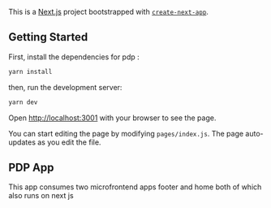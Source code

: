 This is a [Next.js](https://nextjs.org/) project bootstrapped with [`create-next-app`](https://github.com/zeit/next.js/tree/canary/packages/create-next-app).

## Getting Started

First, install the dependencies for pdp :

```bash
yarn install
```

then, run the development server:

```bash
yarn dev
```

Open [http://localhost:3001](http://localhost:3001) with your browser to see the page.

You can start editing the page by modifying `pages/index.js`. The page auto-updates as you edit the file.

## PDP App

This app consumes two microfrontend apps footer and home both of which also runs on next js
